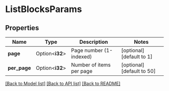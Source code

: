 # ListBlocksParams

## Properties

Name | Type | Description | Notes
------------ | ------------- | ------------- | -------------
**page** | Option<**i32**> | Page number (1-indexed) | [optional][default to 1]
**per_page** | Option<**i32**> | Number of items per page | [optional][default to 50]

[[Back to Model list]](../README.md#documentation-for-models) [[Back to API list]](../README.md#documentation-for-api-endpoints) [[Back to README]](../README.md)


